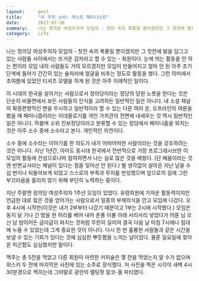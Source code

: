 ```yaml
---
layout:     post
title:      "이 주의 소비: 저스트 페미니스트"
date:       2017-07-30
summary:    나는 정의당 여성주의자 모임의 - 찻잔 속의 폭풍일 뿐이겠지만 그 찻잔에 발을 담그고 있는 사람들 사이에서는 뜨거운 감자라고 할 수 있는 - 회원이다. 눈에 띄는 활동을 안 하는 편이라 모임 내의 사람들도 거의 모르겠지만 모임이 만들어지고 얼마 안 된 아주 초기 단계에 들어가 간간히 있는 술자리에 얼굴을 비추는 정도로 활동을 했다. 그런 의미에서 초여름에 있었던 티셔츠 모델을 하게 된 것은 아주 이례적인 일이다.
category:   Life
---
```


나는 정의당 여성주의자 모임의 - 찻잔 속의 폭풍일 뿐이겠지만 그 찻잔에 발을 담그고 있는 사람들 사이에서는 뜨거운 감자라고 할 수 있는 - 회원이다. 눈에 띄는 활동을 안 하는 편이라 모임 내의 사람들도 거의 모르겠지만 모임이 만들어지고 얼마 안 된 아주 초기 단계에 들어가 간간히 있는 술자리에 얼굴을 비추는 정도로 활동을 했다. 그런 의미에서 초여름에 있었던 티셔츠 모델을 하게 된 것은 아주 이례적인 일이다.

이 시대의 한국을 살아가는 사람으로서 정의당이라는 정당의 당원 노릇을 한다는 것은 단순히 비율면에서 보든 사람들의 인식을 고려하든 일반적인 일은 아니다. 내 소셜 채널의 확증편향적인 면을 무시하고 일반적이라 할 수 있는 다른 여러 온, 오프라인의 여론을 봤을 때 페미니즘이라는 이데올로기를 개인 가치관의 전면에 내세우는 것 역시 일반적인 일은 아니다. 하물며 소위 진보정당이라고 분류할 수 있는 정당에서 페미니즘을 외치는 것은 아주 소수 중에 소수라고 본다. 개인적인 의견이다.

소수 중에 소수라는 이야기를 한 의도가 내가 어떠어떠한 사람이라는 것을 강조하려는 것은 아니다. 지난 1년간, 아마도 동시대 한국에서 전반적으로 가장 프로그레시브한 이 모임의 활동에 건성으로나마 참여하면서 나는 실로 많은 것을 배웠다. (단 배움이라는 것엔 반면교사라는 채널이 있다는 점을 잊어선 안 된다.) 별 생각없이 살아온 지난 날을 수십 번이나 되돌아보게 되었고 스스로의 부족과 무지를 반성했으며 앞으로의 길에 그런 부끄러움을 흘리지 않기 위해 부단히 노력하는 중이다.

지난 주말엔 정의당 여성주의자 1주년 모임이 있었다. 유령회원에 가까운 활동력이지만 언급한 대로 많은 것을 얻어가는 사람으로서 일종의 부채의식을 안고 모임에 나갔다. 오후 4시에 시작한(이것은 내가 2부부터 나갔기 때문이고 1부는 2시에 시작했다.) 모임은 동지 달 기나 긴 밤을 한 허리를 베어 내어 춘풍 이불 아래 서리서리 넣었다가 어룬 님 오신 남 밤이어든 굽이굽이 펴지는 것처럼 무한히 길어져 결국 다음 날 아침 7시에나 침대에 누울 수 있었는데 그게 중요한 것이 아니다. 다시 한 번 훌륭한 사람들과 같은 시간을 보낼 수 있는 기회가 있다는 것에 심심한 뿌듯함을 느끼는 날이었다. 물론 일요일에 찾아온 피곤함도 심심했지만 말이다.

맥주는 총 5잔을 먹었고 다른 회원이 마련한 커피술은 몇 잔을 먹었는지 알 수가 없으며 위스키 두 잔에 마지막은 사진에 있는 소주로 장식했다. 저 사진을 찍은 시각이 새벽 4시 30분경으로 찍히는데 그야말로 광란의 멜팅팟 알코-올 파티였다.
